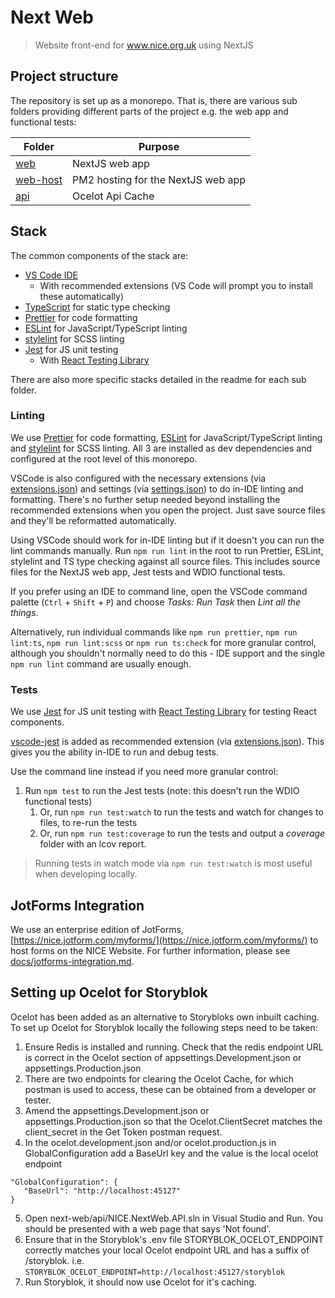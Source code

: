 # Next Web

> Website front-end for www.nice.org.uk using NextJS

## Project structure

The repository is set up as a monorepo. That is, there are various sub folders providing different parts of the project e.g. the web app and functional tests:

| Folder                      | Purpose                            |
| --------------------------- | ---------------------------------- |
| [web](web#readme)           | NextJS web app                     |
| [web-host](web-host#readme) | PM2 hosting for the NextJS web app |
| [api](api#readme)           | Ocelot Api Cache                   |

## Stack

The common components of the stack are:

- [VS Code IDE](https://code.visualstudio.com/)
  - With recommended extensions (VS Code will prompt you to install these automatically)
- [TypeScript](https://www.typescriptlang.org/) for static type checking
- [Prettier](https://prettier.io/) for code formatting
- [ESLint](https://eslint.org/) for JavaScript/TypeScript linting
- [stylelint](https://stylelint.io/) for SCSS linting
- [Jest](https://jestjs.io/) for JS unit testing
  - With [React Testing Library](https://testing-library.com/docs/react-testing-library/intro)

There are also more specific stacks detailed in the readme for each sub folder.

### Linting

We use [Prettier](https://prettier.io/) for code formatting, [ESLint](https://eslint.org/) for JavaScript/TypeScript linting and [stylelint](https://stylelint.io/) for SCSS linting. All 3 are installed as dev dependencies and configured at the root level of this monorepo.

VSCode is also configured with the necessary extensions (via [extensions.json](.vscode/extensions.json)) and settings (via [settings.json](.vscode/settings.json)) to do in-IDE linting and formatting. There's no further setup needed beyond installing the recommended extensions when you open the project. Just save source files and they'll be reformatted automatically.

Using VSCode should work for in-IDE linting but if it doesn't you can run the lint commands manually. Run `npm run lint` in the root to run Prettier, ESLint, stylelint and TS type checking against all source files. This includes source files for the NextJS web app, Jest tests and WDIO functional tests.

If you prefer using an IDE to command line, open the VSCode command palette (`Ctrl` + `Shift` + `P`) and choose _Tasks: Run Task_ then _Lint all the things_.

Alternatively, run individual commands like `npm run prettier`, `npm run lint:ts`, `npm run lint:scss` or `npm run ts:check` for more granular control, although you shouldn't normally need to do this - IDE support and the single `npm run lint` command are usually enough.

### Tests

We use [Jest](https://jestjs.io/) for JS unit testing with [React Testing Library](https://testing-library.com/docs/react-testing-library/intro) for testing React components.

[vscode-jest](https://marketplace.visualstudio.com/items?itemName=Orta.vscode-jest) is added as recommended extension (via [extensions.json](.vscode/extensions.json)). This gives you the ability in-IDE to run and debug tests.

Use the command line instead if you need more granular control:

1. Run `npm test` to run the Jest tests (note: this doesn't run the WDIO functional tests)
   1. Or, run `npm run test:watch` to run the tests and watch for changes to files, to re-run the tests
   2. Or, run `npm run test:coverage` to run the tests and output a _coverage_ folder with an lcov report.

> Running tests in watch mode via `npm run test:watch` is most useful when developing locally.

## JotForms Integration

We use an enterprise edition of JotForms, [https://nice.jotform.com/myforms/](https://nice.jotform.com/myforms/) to host forms on the NICE Website. For further information, please see [docs/jotforms-integration.md](docs/jotforms-integration.md).

## Setting up Ocelot for Storyblok

Ocelot has been added as an alternative to Storybloks own inbuilt caching. To set up Ocelot for Storyblok locally the following steps need to be taken:

1.  Ensure Redis is installed and running. Check that the redis endpoint URL is correct in the Ocelot section of appsettings.Development.json or appsettings.Production.json
2.  There are two endpoints for clearing the Ocelot Cache, for which postman is used to access, these can be obtained from a developer or tester.
3.  Amend the appsettings.Development.json or appsettings.Production.json so that the Ocelot.ClientSecret matches the client_secret in the Get Token postman request.
4.  In the ocelot.development.json and/or ocelot.production.js in GlobalConfiguration add a BaseUrl key and the value is the local ocelot endpoint

```
"GlobalConfiguration": {
   "BaseUrl": "http://localhost:45127"
}
```

5. Open next-web/api/NICE.NextWeb.API.sln in Visual Studio and Run. You should be presented with a web page that says 'Not found'.
6. Ensure that in the Storyblok's .env file STORYBLOK_OCELOT_ENDPOINT correctly matches your local Ocelot endpoint URL and has a suffix of /storyblok. i.e. `STORYBLOK_OCELOT_ENDPOINT=http://localhost:45127/storyblok`
7. Run Storyblok, it should now use Ocelot for it's caching.
